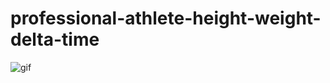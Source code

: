 # professional-athlete-height-weight-delta-time

![gif](https://github.com/pax6pax6/professional-athlete-height-weight-delta-time/blob/master/heatmap-generation/animatedHeatmap/footballHeatmap.gif)
